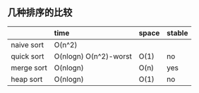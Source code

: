 ## 几种排序的比较

|  | time | space | stable |
| :--- | :--- | :--- | :--- |
| naive sort | O\(n^2\) |  |  |
| quick sort | O\(nlogn\) O\(n^2\)-worst | O\(1\) | no |
| merge sort | O\(nlogn\) | O\(n\) | yes |
| heap sort | O\(nlogn\) | O\(1\) | no |



